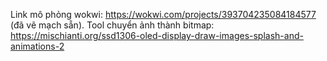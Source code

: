 Link mô phỏng wokwi: https://wokwi.com/projects/393704235084184577 (đã vẽ mạch sẵn).
Tool  chuyển ảnh thành bitmap: https://mischianti.org/ssd1306-oled-display-draw-images-splash-and-animations-2